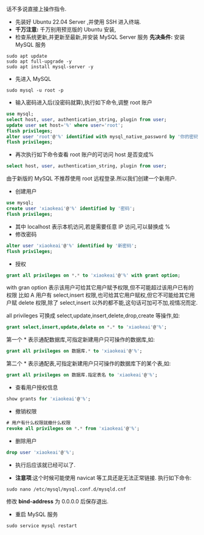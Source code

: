 话不多说直接上操作指令.

- 先装好 Ubuntu 22.04 Server ,并使用 SSH 进入终端.
- **千万注意:** 千万别用预览版的 Ubuntu 安装,
- 检查系统更新,并更新至最新,并安装 MySQL Server 服务
  **先决条件:** 安装 MySQL 服务

```shell
sudo apt update
sudo apt full-upgrade -y
sudo apt install mysql-server -y
```

- 先进入 MySQL

```shell
sudo mysql -u root -p
```

- 输入密码进入后(没密码就算),执行如下命令,调整 root 账户

```sql
use mysql;
select host, user, authentication_string, plugin from user;
update user set host='%' where user='root';
flush privileges;
alter user 'root'@'%' identified with mysql_native_password by '你的密码';
flush privileges;
```

- 再次执行如下命令查看 root 账户的可访问 host 是否变成%

```sql
select host, user, authentication_string, plugin from user;
```

由于新版的 MySQL 不推荐使用 root 远程登录.所以我们创建一个新用户.

- 创建用户

```sql
use mysql;
create user 'xiaokeai'@'%' identified by '密码';
flush privileges;
```

- 其中 localhost 表示本机访问,若是需要任意 IP 访问,可以替换成 %
- 修改密码

```sql
alter user 'xiaokeai'@'%' identified by '新密码';
flush privileges;
```

- 授权

```sql
grant all privileges on *.* to 'xiaokeai'@'%' with grant option;
```

with gran option 表示该用户可给其它用户赋予权限,但不可能超过该用户已有的权限
比如 A 用户有 select,insert 权限,也可给其它用户赋权,但它不可能给其它用户赋 delete 权限,除了 select,insert 以外的都不能,这句话可加可不加,视情况而定.

all privileges 可换成 select,update,insert,delete,drop,create 等操作,如:

```sql
grant select,insert,update,delete on *.* to 'xiaokeai'@'%';
```

第一个 \* 表示通配数据库,可指定新建用户只可操作的数据库,如:

```sql
grant all privileges on 数据库.* to 'xiaokeai'@'%';
```

第二个 \* 表示通配表,可指定新建用户只可操作的数据库下的某个表,如:

```sql
grant all privileges on 数据库.指定表名 to 'xiaokeai'@'%';
```

- 查看用户授权信息

```sql
show grants for 'xiaokeai'@'%';
```

- 撤销权限

```sql
# 用户有什么权限就撤什么权限
revoke all privileges on *.* from 'xiaokeai'@'%';
```

- 删除用户

```sql
drop user 'xiaokeai'@'%';
```

- 执行后应该就已经可以了.

- **注意项**:这个时候可能使用 navicat 等工具还是无法正常链接.
  执行如下命令:

```shell
sudo nano /etc/mysql/mysql.conf.d/mysqld.cnf
```

修改 **bind-address** 为 0.0.0.0 后保存退出.

- 重启 MySQL 服务

```shell
sudo service mysql restart
```
